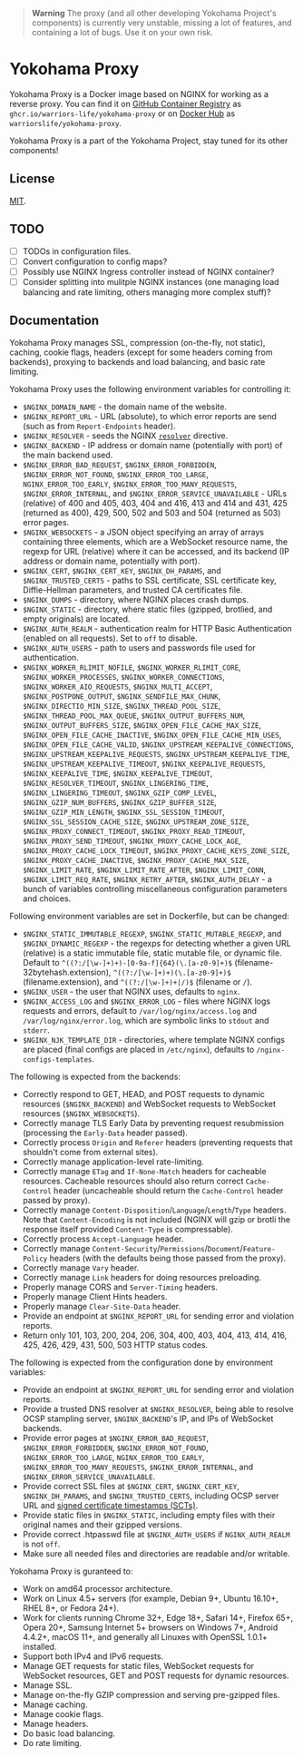 > **Warning**
> The proxy (and all other developing Yokohama Project's components) is currently very unstable, missing a lot of features, and containing a lot of bugs. Use it on your own risk.

# Yokohama Proxy
Yokohama Proxy is a Docker image based on NGINX for working as a reverse proxy. You can find it on [GitHub Container Registry](https://github.com/warriors-life/yokohama-proxy/pkgs/container/yokohama-proxy) as `ghcr.io/warriors-life/yokohama-proxy` or on [Docker Hub](https://hub.docker.com/r/warriorslife/yokohama-proxy) as `warriorslife/yokohama-proxy`.

Yokohama Proxy is a part of the Yokohama Project, stay tuned for its other components!

## License
[MIT](LICENSE).

## TODO
- [ ] TODOs in configuration files.
- [ ] Convert configuration to config maps?
- [ ] Possibly use NGINX Ingress controller instead of NGINX container?
- [ ] Consider splitting into mulitple NGINX instances (one managing load balancing and rate limiting, others managing more complex stuff)?

## Documentation
Yokohama Proxy manages SSL, compression (on-the-fly, not static), caching, cookie flags, headers (except for some headers coming from backends), proxying to backends and load balancing, and basic rate limiting.

Yokohama Proxy uses the following environment variables for controlling it:
- `$NGINX_DOMAIN_NAME` - the domain name of the website.
- `$NGINX_REPORT_URL` - URL (absolute), to which error reports are send (such as from `Report-Endpoints` header).
- `$NGINX_RESOLVER` - seeds the NGINX [`resolver`](https://nginx.org/en/docs/http/ngx_http_core_module.html#resolver) directive.
- `$NGINX_BACKEND` - IP address or domain name (potentially with port) of the main backend used.
- `$NGINX_ERROR_BAD_REQUEST`, `$NGINX_ERROR_FORBIDDEN`, `$NGINX_ERROR_NOT_FOUND`, `$NGINX_ERROR_TOO_LARGE`, `NGINX_ERROR_TOO_EARLY`, `$NGINX_ERROR_TOO_MANY_REQUESTS`, `$NGINX_ERROR_INTERNAL`, and `$NGINX_ERROR_SERVICE_UNAVAILABLE` - URLs (relative) of 400 and 405, 403, 404 and 416, 413 and 414 and 431, 425 (returned as 400), 429, 500, 502 and 503 and 504 (returned as 503) error pages.
- `$NGINX_WEBSOCKETS` - a JSON object specifying an array of arrays containing three elements, which are a WebSocket resource name, the regexp for URL (relative) where it can be accessed, and its backend (IP address or domain name, potentially with port).
- `$NGINX_CERT`, `$NGINX_CERT_KEY`, `$NGINX_DH_PARAMS`, and `$NGINX_TRUSTED_CERTS` - paths to SSL certificate, SSL certificate key, Diffie-Hellman parameters, and trusted CA certificates file.
- `$NGINX_DUMPS` - directory, where NGINX places crash dumps.
- `$NGINX_STATIC` - directory, where static files (gzipped, brotlied, and empty originals) are located.
- `$NGINX_AUTH_REALM` - authentication realm for HTTP Basic Authentication (enabled on all requests). Set to `off` to disable.
- `$NGINX_AUTH_USERS` - path to users and passwords file used for authentication.
- `$NGINX_WORKER_RLIMIT_NOFILE`, `$NGINX_WORKER_RLIMIT_CORE`, `$NGINX_WORKER_PROCESSES`, `$NGINX_WORKER_CONNECTIONS`, `$NGINX_WORKER_AIO_REQUESTS`, `$NGINX_MULTI_ACCEPT`, `$NGINX_POSTPONE_OUTPUT`, `$NGINX_SENDFILE_MAX_CHUNK`, `$NGINX_DIRECTIO_MIN_SIZE`, `$NGINX_THREAD_POOL_SIZE`, `$NGINX_THREAD_POOL_MAX_QUEUE`, `$NGINX_OUTPUT_BUFFERS_NUM`, `$NGINX_OUTPUT_BUFFERS_SIZE`, `$NGINX_OPEN_FILE_CACHE_MAX_SIZE`, `$NGINX_OPEN_FILE_CACHE_INACTIVE`, `$NGINX_OPEN_FILE_CACHE_MIN_USES`, `$NGINX_OPEN_FILE_CACHE_VALID`, `$NGINX_UPSTREAM_KEEPALIVE_CONNECTIONS`, `$NGINX_UPSTREAM_KEEPALIVE_REQUESTS`, `$NGINX_UPSTREAM_KEEPALIVE_TIME`, `$NGINX_UPSTREAM_KEEPALIVE_TIMEOUT`, `$NGINX_KEEPALIVE_REQUESTS`, `$NGINX_KEEPALIVE_TIME`, `$NGINX_KEEPALIVE_TIMEOUT`, `$NGINX_RESOLVER_TIMEOUT`, `$NGINX_LINGERING_TIME`, `$NGINX_LINGERING_TIMEOUT`, `$NGINX_GZIP_COMP_LEVEL`, `$NGINX_GZIP_NUM_BUFFERS`, `$NGINX_GZIP_BUFFER_SIZE`, `$NGINX_GZIP_MIN_LENGTH`, `$NGINX_SSL_SESSION_TIMEOUT`, `$NGINX_SSL_SESSION_CACHE_SIZE`, `$NGINX_UPSTREAM_ZONE_SIZE`, `$NGINX_PROXY_CONNECT_TIMEOUT`, `$NGINX_PROXY_READ_TIMEOUT`, `$NGINX_PROXY_SEND_TIMEOUT`, `$NGINX_PROXY_CACHE_LOCK_AGE`, `$NGINX_PROXY_CACHE_LOCK_TIMEOUT`, `$NGINX_PROXY_CACHE_KEYS_ZONE_SIZE`, `$NGINX_PROXY_CACHE_INACTIVE`, `$NGINX_PROXY_CACHE_MAX_SIZE`, `$NGINX_LIMIT_RATE`, `$NGINX_LIMIT_RATE_AFTER`, `$NGINX_LIMIT_CONN`, `$NGINX_LIMIT_REQ_RATE`, `$NGINX_RETRY_AFTER`, `$NGINX_AUTH_DELAY` - a bunch of variables controlling miscellaneous configuration parameters and choices.

Following environment variables are set in Dockerfile, but can be changed:
- `$NGINX_STATIC_IMMUTABLE_REGEXP`, `$NGINX_STATIC_MUTABLE_REGEXP`, and `$NGINX_DYNAMIC_REGEXP` - the regexps for detecting whether a given URL (relative) is a static immutable file, static mutable file, or dynamic file. Default to `^((?:/[\w-]+)+)-[0-9a-f]{64}(\.[a-z0-9]+)$` (filename-32bytehash.extension), `^((?:/[\w-]+)+)(\.[a-z0-9]+)$` (filename.extension), and `^((?:/[\w-]+)+|/)$` (filename or `/`).
- `$NGINX_USER` - the user that NGINX uses, defaults to `nginx`.
- `$NGINX_ACCESS_LOG` and `$NGINX_ERROR_LOG` - files where NGINX logs requests and errors, default to `/var/log/nginx/access.log` and `/var/log/nginx/error.log`, which are symbolic links to `stdout` and `stderr`.
- `$NGINX_NJK_TEMPLATE_DIR` - directories, where template NGINX configs are placed (final configs are placed in `/etc/nginx`), defaults to `/nginx-configs-templates`.

The following is expected from the backends:
- Correctly respond to GET, HEAD, and POST requests to dynamic resources (`$NGINX_BACKEND`) and WebSocket requests to WebSocket resources (`$NGINX_WEBSOCKETS`).
- Correctly manage TLS Early Data by preventing request resubmission (processing the `Early-Data` header passed).
- Correctly process `Origin` and `Referer` headers (preventing requests that shouldn't come from external sites).
- Correctly manage application-level rate-limiting.
- Correctly manage `ETag` and `If-None-Match` headers for cacheable resources. Cacheable resources should also return correct `Cache-Control` header (uncacheable should return the `Cache-Control` header passed by proxy).
- Correctly manage `Content-Disposition`/`Language`/`Length`/`Type` headers. Note that `Content-Encoding` is not included (NGINX will gzip or brotli the response itself provided `Content-Type` is compressable).
- Correctly process `Accept-Language` header.
- Correctly manage `Content-Security`/`Permissions`/`Document`/`Feature-Policy` headers (with the defaults being those passed from the proxy).
- Correctly manage `Vary` header.
- Correctly manage `Link` headers for doing resources preloading.
- Properly manage CORS and `Server-Timing` headers.
- Properly manage Client Hints headers.
- Properly manage `Clear-Site-Data` header.
- Provide an endpoint at `$NGINX_REPORT_URL` for sending error and violation reports.
- Return only 101, 103, 200, 204, 206, 304, 400, 403, 404, 413, 414, 416, 425, 426, 429, 431, 500, 503 HTTP status codes.

The following is expected from the configuration done by environment variables:
- Provide an endpoint at `$NGINX_REPORT_URL` for sending error and violation reports.
- Provide a trusted DNS resolver at `$NGINX_RESOLVER`, being able to resolve OCSP stampling server, `$NGINX_BACKEND`'s IP, and IPs of WebSocket backends.
- Provide error pages at `$NGINX_ERROR_BAD_REQUEST`, `$NGINX_ERROR_FORBIDDEN`, `$NGINX_ERROR_NOT_FOUND`, `$NGINX_ERROR_TOO_LARGE`, `NGINX_ERROR_TOO_EARLY`, `$NGINX_ERROR_TOO_MANY_REQUESTS`, `$NGINX_ERROR_INTERNAL`, and `$NGINX_ERROR_SERVICE_UNAVAILABLE`.
- Provide correct SSL files at `$NGINX_CERT`, `$NGINX_CERT_KEY`, `$NGINX_DH_PARAMS`, and `$NGINX_TRUSTED_CERTS`, including OCSP server URL and [signed certificate timestamps (SCTs)](https://en.wikipedia.org/wiki/Certificate_Transparency).
- Provide static files in `$NGINX_STATIC`, including empty files with their original names and their gzipped versions.
- Provide correct .htpasswd file at `$NGINX_AUTH_USERS` if `NGINX_AUTH_REALM` is not `off`.
- Make sure all needed files and directories are readable and/or writable. <!--- # TODO: List them (FEAT) -->

Yokohama Proxy is guranteed to:
- Work on amd64 processor architecture.
- Work on Linux 4.5+ servers (for example, Debian 9+, Ubuntu 16.10+, RHEL 8+, or Fedora 24+).
- Work for clients running Chrome 32+, Edge 18+, Safari 14+, Firefox 65+, Opera 20+, Samsung Internet 5+ browsers on Windows 7+, Android 4.4.2+, macOS 11+, and generally all Linuxes with OpenSSL 1.0.1+ installed.
- Support both IPv4 and IPv6 requests.
- Manage GET requests for static files, WebSocket requests for WebSocket resources, GET and POST requests for dynamic resources.
- Manage SSL.
- Manage on-the-fly GZIP compression and serving pre-gzipped files.
- Manage caching.
- Manage cookie flags.
- Manage headers.
- Do basic load balancing.
- Do rate limiting.
